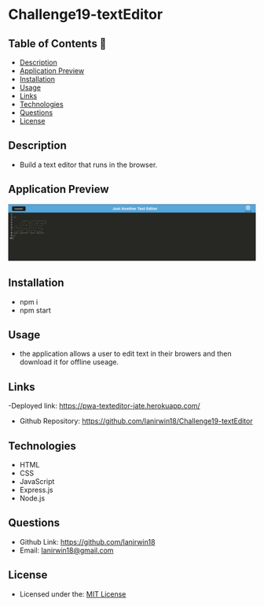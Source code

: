 # Challenge19-textEditor

## Table of Contents 📑

- [Description](#description)
- [Application Preview](#application-preview)
- [Installation](#installation)
- [Usage](#usage)
- [Links](#links)
- [Technologies](#technologies)
- [Questions](#questions)
- [License](#license)

## Description

- Build a text editor that runs in the browser.

## Application Preview

<p align="left">
    <img alt="website preview" src="assets/texteditorpreview.png">
</p>

## Installation

- npm i
- npm start

## Usage

- the application allows a user to edit text in their browers and then download it for offline useage.

## Links

-Deployed link: https://pwa-texteditor-jate.herokuapp.com/

- Github Repository: https://github.com/Ianirwin18/Challenge19-textEditor

## Technologies

- HTML
- CSS
- JavaScript
- Express.js
- Node.js

## Questions

- Github Link: https://github.com/Ianirwin18
- Email: Ianirwin18@gmail.com

## License

- Licensed under the: [MIT License](https://opensource.org/licenses/MIT)
